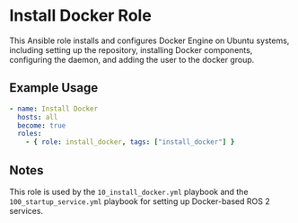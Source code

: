 # Install Docker Role

This Ansible role installs and configures Docker Engine on Ubuntu systems, including setting up the repository, installing Docker components, configuring the daemon, and adding the user to the docker group.

## Example Usage

```yaml
- name: Install Docker
  hosts: all
  become: true
  roles:
    - { role: install_docker, tags: ["install_docker"] }
```

## Notes

This role is used by the `10_install_docker.yml` playbook and the `100_startup_service.yml` playbook for setting up Docker-based ROS 2 services.
